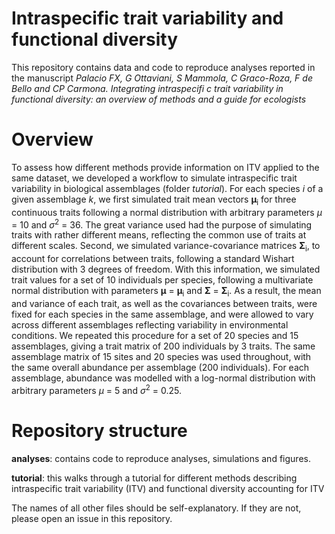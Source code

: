 # Intraspecific trait variability and functional diversity
This repository contains data and code to reproduce analyses reported in the manuscript *Palacio FX, G Ottaviani, S Mammola, C Graco-Roza, F de Bello and CP Carmona. Integrating intraspecifi c trait variability in functional diversity: an overview of methods and a guide for ecologists*

# Overview
To assess how different methods provide information on ITV applied to the same dataset, we developed a workflow to simulate intraspecific trait variability in biological assemblages (folder $tutorial$). For each species $i$ of a given assemblage $k$, we first simulated trait mean vectors **μ**<sub>i</sub> for three continuous traits following a normal distribution with arbitrary parameters $μ$ = 10 and $σ$<sup>2</sup> = 36. The great variance used had the purpose of simulating traits with rather different means, reflecting the common use of traits at different scales. Second, we simulated variance-covariance matrices **Σ**<sub>i</sub>, to account for correlations between traits, following a standard Wishart distribution with 3 degrees of freedom. With this information, we simulated trait values for a set of 10 individuals per species, following a multivariate normal distribution with parameters **μ** = **μ**<sub>i</sub> and **Σ** = **Σ**<sub>i</sub>. As a result, the mean and variance of each trait, as well as the covariances between traits, were fixed for each species in the same assemblage, and were allowed to vary across different assemblages reflecting variability in environmental conditions. We repeated this procedure for a set of 20 species and 15 assemblages, giving a trait matrix of 200 individuals by 3 traits. The same assemblage matrix of 15 sites and 20 species was used throughout, with the same overall abundance per assemblage (200 individuals). For each assemblage, abundance was modelled with a log-normal distribution with arbitrary parameters $μ$ = 5 and $σ$<sup>2</sup> = 0.25.

# Repository structure

**analyses**: contains code to reproduce analyses, simulations and figures.

**tutorial**: this walks through a tutorial for different methods describing intraspecific trait variability (ITV) and functional diversity accounting for ITV

The names of all other files should be self-explanatory. If they are not, please open an issue in this repository.
